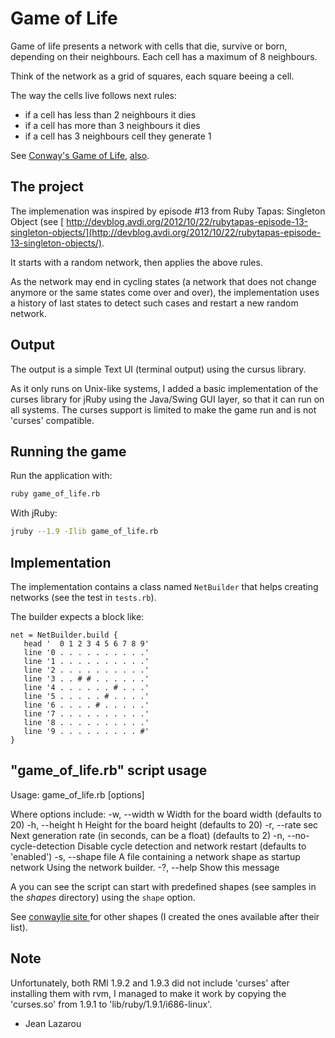 Game of Life
============

Game of life presents a network with cells that die, survive or born, depending
on their neighbours. Each cell has a maximum of 8 neighbours. 

Think of the network as a grid of squares, each square beeing a cell.

The way the cells live follows next rules:
- if a cell has less than 2 neighbours it dies
- if a cell has more than 3 neighbours it dies
- if a cell has 3 neighbours cell they generate 1

See [Conway's Game of Life](http://en.wikipedia.org/wiki/Conway's_Game_of_Life), 
[also](http://www.tech.org/~stuart/life/rules.html).

The project
-----------

The implemenation was inspired by episode #13 from Ruby Tapas: Singleton Object 
(see [ http://devblog.avdi.org/2012/10/22/rubytapas-episode-13-singleton-objects/](http://devblog.avdi.org/2012/10/22/rubytapas-episode-13-singleton-objects/).

It starts with a random network, then applies the above rules.

As the network may end in cycling states (a network that does not change anymore
or the same states come over and over), the implementation uses a history of 
last states to detect such cases and restart a new random network.

## Output

The output is a simple Text UI (terminal output) using the cursus library.

As it only runs on Unix-like systems, I added a basic implementation of the 
curses library for jRuby using the Java/Swing GUI layer, so that it can run
on all systems. The curses support is limited to make the game run and is 
not 'curses' compatible.

## Running the game

Run the application with:

```bash
ruby game_of_life.rb
```
  
With jRuby:

```bash
jruby --1.9 -Ilib game_of_life.rb
```

## Implementation

The implementation contains a class named `NetBuilder` that helps
creating networks (see the test in `tests.rb`).

The builder expects a block like:

    net = NetBuilder.build {
       head '  0 1 2 3 4 5 6 7 8 9'
       line '0 . . . . . . . . . .'
       line '1 . . . . . . . . . .'
       line '2 . . . . . . . . . .'
       line '3 . . # # . . . . . .'
       line '4 . . . . . . # . . .'
       line '5 . . . . . # . . . .'
       line '6 . . . . # . . . . .'
       line '7 . . . . . . . . . .'
       line '8 . . . . . . . . . .'
       line '9 . . . . . . . . . #'
    }

## "game_of_life.rb" script usage

  Usage: game_of_life.rb [options]

  Where options include:
      -w, --width w                    Width for the board width (defaults to 20)
      -h, --height h                   Height for the board height (defaults to 20)
      -r, --rate sec                   Next generation rate (in seconds, can be a float)
                                       (defaults to 2)
      -n, --no-cycle-detection         Disable cycle detection and network restart
                                       (defaults to 'enabled')
      -s, --shape file                 A file containing a network shape as startup network
                                       Using the network builder.
      -?, --help                       Show this message

A you can see the script can start with predefined shapes (see samples in
the _shapes_ directory) using the `shape` option.

See [conwaylie site ](http://www.conwaylife.com/wiki/List_of_common_oscillators) for
other shapes (I created the ones available after their list).

## Note

Unfortunately, both RMI 1.9.2 and 1.9.3 did not include 'curses' after
installing them with rvm, I managed to make it work by copying the 
'curses.so' from 1.9.1 to 'lib/ruby/1.9.1/i686-linux'.

- Jean Lazarou
